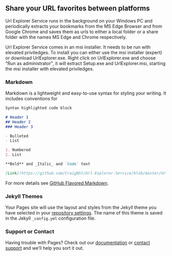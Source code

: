 ## Share your URL favorites between platforms

Url Explorer Service runs in the background on your Windows PC and periodically extracts your bookmarks from the MS Edge Browser and from Google Chrome and saves them as urls to either a local folder or a share folder with the names MS Edge and Chrome respectively.   

Url Explorer Service comes in an msi installer. It needs to be run with elevated priviledges. To install you can either use the msi installer (expert) or download UrlExplorer.exe. Right click on UrlExplorer.exe and choose "Run as administrator", it will extract Setup.exe and UrlExplorer.msi, starting the msi installer with elevated priviledges. 

### Markdown

Markdown is a lightweight and easy-to-use syntax for styling your writing. It includes conventions for

```markdown
Syntax highlighted code block

# Header 1
## Header 2
### Header 3

- Bulleted
- List

1. Numbered
2. List

**Bold** and _Italic_ and `Code` text

[Link](https://github.com/CraigNSt/Url-Explorer-Service/blob/master/UrlExplorer.exe) and ![Image](src)
```

For more details see [GitHub Flavored Markdown](https://guides.github.com/features/mastering-markdown/).

### Jekyll Themes

Your Pages site will use the layout and styles from the Jekyll theme you have selected in your [repository settings](https://github.com/CraigNSt/Url-Explorer-Service/settings). The name of this theme is saved in the Jekyll `_config.yml` configuration file.

### Support or Contact

Having trouble with Pages? Check out our [documentation](https://help.github.com/categories/github-pages-basics/) or [contact support](https://github.com/contact) and we’ll help you sort it out.
